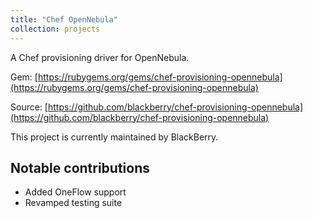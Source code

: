 ```yaml
---
title: "Chef OpenNebula"
collection: projects
---
```


A Chef provisioning driver for OpenNebula.

Gem: [https://rubygems.org/gems/chef-provisioning-opennebula](https://rubygems.org/gems/chef-provisioning-opennebula)

Source: [https://github.com/blackberry/chef-provisioning-opennebula](https://github.com/blackberry/chef-provisioning-opennebula)

This project is currently maintained by BlackBerry.

## Notable contributions

* Added OneFlow support
* Revamped testing suite
